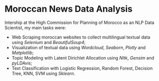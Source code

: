 # Moroccan News Data Analysis

Intership at the High Commission for Planning of Morocco as an NLP Data Scientist, my main tasks were:

- Web Scraping moroccan websites to collect multilingual textual data using *Selenium* and *BeautifulSoup4*;
- Visualization of textual data using *Wordcloud*, *Seaborn*, *Plotly* and *Matplotlib*;
- Topic Modeling with Latent Dirichlet Allocation using *Nltk*, *Gensim* and *pyLDAvis*;
- Text Classification with Logistic Regression, Random Forest, Decision Tree, KNN, SVM using *Sklearn*.
